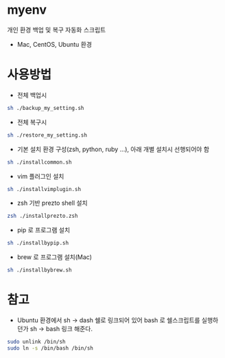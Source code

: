 # myenv
개인 환경 백업 및 복구 자동화 스크립트
- Mac, CentOS, Ubuntu 환경

# 사용방법
- 전체 백업시
```bash
sh ./backup_my_setting.sh
```

- 전체 복구시
```bash
sh ./restore_my_setting.sh
```

- 기본 설치 환경 구성(zsh, python, ruby ...), 아래 개별 설치시 선행되어야 함
```bash
sh ./installcommon.sh
```

- vim 플러그인 설치
```bash
sh ./installvimplugin.sh
```

- zsh 기반 prezto shell 설치
```bash
zsh ./installprezto.zsh
```

- pip 로 프로그램 설치
```bash
sh ./installbypip.sh
```

- brew 로 프로그램 설치(Mac)
```bash
sh ./installbybrew.sh
```

# 참고
- Ubuntu 환경에서 sh -> dash 쉘로 링크되어 있어 bash 로 쉘스크립트를 실행하던가 sh -> bash 링크 해준다.
```bash
sudo unlink /bin/sh
sudo ln -s /bin/bash /bin/sh
```
